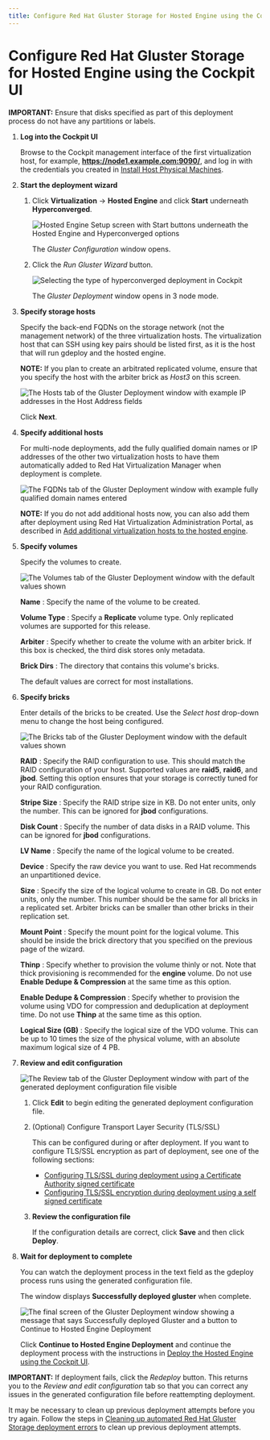 ```yaml
---
title: Configure Red Hat Gluster Storage for Hosted Engine using the Cockpit UI
---
```


# Configure Red Hat Gluster Storage for Hosted Engine using the Cockpit UI

**IMPORTANT:** Ensure that disks specified as part of this deployment process do not have any partitions or labels.

1. **Log into the Cockpit UI**

   Browse to the Cockpit management interface of the first virtualization host, for example, **https://node1.example.com:9090/**, and log in with the credentials you created in [Install Host Physical Machines](install-host-physical-machines).

2. **Start the deployment wizard**

   1. Click **Virtualization** -> **Hosted Engine** and click **Start** underneath **Hyperconverged**.

      ![Hosted Engine Setup screen with Start buttons underneath the Hosted Engine and Hyperconverged options](images/cockpit-virt-deploy-start.png)

      The *Gluster Configuration* window opens.

   2. Click the *Run Gluster Wizard* button.

      ![Selecting the type of hyperconverged deployment in Cockpit](images/cockpit-deploy-type-select.png)

      The *Gluster Deployment* window opens in 3 node mode.

3. **Specify storage hosts**

   Specify the back-end FQDNs on the storage network (not the management network) of the three virtualization hosts. The virtualization host that can SSH using key pairs should be listed first, as it is the host that will run gdeploy and the hosted engine.

   **NOTE:** If you plan to create an arbitrated replicated volume, ensure that you specify the host with the arbiter brick as *Host3* on this screen.

   ![The Hosts tab of the Gluster Deployment window with example IP addresses in the Host Address fields](images/cockpit-virt-gluster-deploy-hosts.png)

   Click **Next**.

4. **Specify additional hosts**

   For multi-node deployments, add the fully qualified domain names or IP addresses of the other two virtualization hosts to have them automatically added to Red Hat Virtualization Manager when deployment is complete.

   ![The FQDNs tab of the Gluster Deployment window with example fully qualified domain names entered](images/cockpit-virt-gluster-deploy-fqdns.png)

   **NOTE:** If you do not add additional hosts now, you can also add them after deployment using Red Hat Virtualization Administration Portal, as described in [Add additional virtualization hosts to the hosted engine](https://access.redhat.com/documentation/en-us/red_hat_hyperconverged_infrastructure_for_virtualization/1.5/html-single/deploying_red_hat_hyperconverged_infrastructure_for_virtualization/index#configure-gluster-rhv-manager-add_hosts).

5. **Specify volumes**

   Specify the volumes to create.

   ![The Volumes tab of the Gluster Deployment window with the default values shown](images/cockpit-virt-gluster-deploy-volumes.png)

   **Name**
   : Specify the name of the volume to be created.

   **Volume Type**
   : Specify a **Replicate** volume type. Only replicated volumes are supported for this release.

   **Arbiter**
   : Specify whether to create the volume with an arbiter brick. If this box is checked, the third disk stores only metadata.

   **Brick Dirs**
   : The directory that contains this volume's bricks.

   The default values are correct for most installations.

6. **Specify bricks**

   Enter details of the bricks to be created. Use the *Select host* drop-down menu to change the host being configured.

   ![The Bricks tab of the Gluster Deployment window with the default values shown](images/cockpit-virt-gluster-deploy-bricks.png)

   **RAID**
   : Specify the RAID configuration to use. This should match the RAID configuration of your host. Supported values are **raid5**, **raid6**, and **jbod**. Setting this option ensures that your storage is correctly tuned for your RAID configuration.

   **Stripe Size**
   : Specify the RAID stripe size in KB. Do not enter units, only the number. This can be ignored for **jbod** configurations.

   **Disk Count**
   : Specify the number of data disks in a RAID volume. This can be ignored for **jbod** configurations.

   **LV Name**
   : Specify the name of the logical volume to be created.

   **Device**
   : Specify the raw device you want to use. Red Hat recommends an unpartitioned device.

   **Size**
   : Specify the size of the logical volume to create in GB. Do not enter units, only the number. This number should be the same for all bricks in a replicated set. Arbiter bricks can be smaller than other bricks in their replication set.

   **Mount Point**
   : Specify the mount point for the logical volume. This should be inside the brick directory that you specified on the previous page of the wizard.

   **Thinp**
   : Specify whether to provision the volume thinly or not. Note that thick provisioning is recommended for the **engine** volume. Do not use **Enable Dedupe & Compression** at the same time as this option.

   **Enable Dedupe & Compression**
   : Specify whether to provision the volume using VDO for compression and deduplication at deployment time. Do not use **Thinp** at the same time as this option.

   **Logical Size (GB)**
   : Specify the logical size of the VDO volume. This can be up to 10 times the size of the physical volume, with an absolute maximum logical size of 4 PB.

7. **Review and edit configuration**

   ![The Review tab of the Gluster Deployment window with part of the generated deployment configuration file visible](images/cockpit-virt-gluster-deploy-review.png)

   1. Click **Edit** to begin editing the generated deployment configuration file.

   2. (Optional) Configure Transport Layer Security (TLS/SSL)

      This can be configured during or after deployment. If you want to configure TLS/SSL encryption as part of deployment, see one of the following sections:

      * [Configuring TLS/SSL during deployment using a Certificate Authority signed certificate](configure-ssl-tls-during-deployment#configure-ssl-tls-ca-gdeploy)
      * [Configuring TLS/SSL encryption during deployment using a self signed certificate](configure-ssl-tls-during-deployment#configure-ssl-tls-self-gdeploy)

   3. **Review the configuration file**

      If the configuration details are correct, click **Save** and then click **Deploy**.

8. **Wait for deployment to complete**

   You can watch the deployment process in the text field as the gdeploy process runs using the generated configuration file.

   The window displays **Successfully deployed gluster** when complete.

   ![The final screen of the Gluster Deployment window showing a message that says Successfully deployed Gluster and a button to Continue to Hosted Engine Deployment](images/cockpit-virt-gluster-deploy-review-success.png)

   Click **Continue to Hosted Engine Deployment** and continue the deployment process with the instructions in [Deploy the Hosted Engine using the Cockpit UI](deploy-he-cockpit).

**IMPORTANT:** If deployment fails, click the *Redeploy* button. This returns you to the _Review and edit configuration_ tab so that you can correct any issues in the generated configuration file before reattempting deployment.

It may be necessary to clean up previous deployment attempts before you try again. Follow the steps in [Cleaning up automated Red Hat Gluster Storage deployment errors](cleanup-gluster-cockpit-deploy) to clean up previous deployment attempts.
